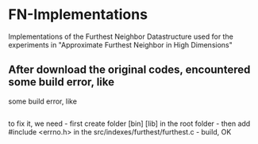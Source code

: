 # FN-Implementations
Implementations of the Furthest Neighbor Datastructure used for the experiments in "Approximate Furthest Neighbor in High Dimensions"


## After download the original codes, encountered some build error, like 
some build error, like 
```/lib/x86_64-linux-gnu/libc.so.6: error adding symbols: Bad value
```
to fix it, we need
	- first create folder [bin] [lib] in the root folder
	- then add #include <errno.h> in the src/indexes/furthest/furthest.c
	- build, OK
